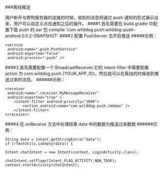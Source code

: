 ###离线推送 


用户断开与野狗服务器的连接的时候，收到的消息将通过 push 通知的形式展示出来，用户可以自定义点击通知之后的操作。
####1.首先需要在 build.gradle 中配置下载 push 的 aar 包
	compile 'com.wilddog.push:wilddog-push-android:0.0.2-SNAPSHOT'
####2.配置 PushServer 去开启推送
#####示例：
```
<service
 android:name=".push.PushService"
 android:exported="false"
 android:process=":push" />
 ```
####3.首先需要配置一个 BroadcastReceiver,它的 intent-filter 中需要配置 action 为 com.wilddog.push.{YOUR_APP_ID}，然后就可以在离线的时候收到推送过来的消息。
######示例：
```
<receiver
 android:name=".receiver.MyMessageReceiver"
 android:exported="true" >
    <intent-filter android:priority="1000">
        <action android:name="com.wilddog.push.imdemo" />
    </intent-filter>
</receiver>
```
####4.在 onReceive 方法中处理结果 data 中的数据为推送过来数据
######示例：
```
String data = intent.getStringExtra("data");
if (!TextUtils.isEmpty(data)) {
   
Intent chatIntent = new Intent(context, LoginActivity.class);
                  
chatIntent.setFlags(Intent.FLAG_ACTIVITY_NEW_TASK);
context.startActivity(chatIntent);
    
```
 



 